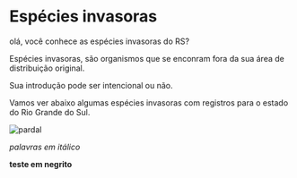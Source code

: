 
# Espécies invasoras
olá, você conhece as espécies invasoras do RS?

Espécies invasoras, são organismos que se enconram fora da sua área de distribuição original.

Sua introdução pode ser intencional ou não.

Vamos ver abaixo algumas espécies invasoras com registros para o estado do Rio Grande do Sul.


![pardal](https://user-images.githubusercontent.com/84736761/119880426-9f657b80-bf02-11eb-954c-f47502286f87.png)

 


*palavras em itálico*


**teste em negrito**
